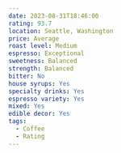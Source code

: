 ```yaml
---
date: 2023-08-31T18:46:00
rating: 93.7
location: Seattle, Washington
price: Average
roast level: Medium
espresso: Exceptional
sweetness: Balanced
strength: Balanced
bitter: No
house syrups: Yes
specialty drinks: Yes
espresso variety: Yes
mixed: Yes
edible decor: Yes
tags:
  - Coffee
  - Rating
---
```



